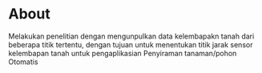 # About
Melakukan penelitian dengan mengunpulkan data kelembapakn tanah dari beberapa titik tertentu, dengan tujuan untuk menentukan titik jarak sensor kelembapan tanah untuk pengaplikasian Penyiraman tanaman/pohon Otomatis
